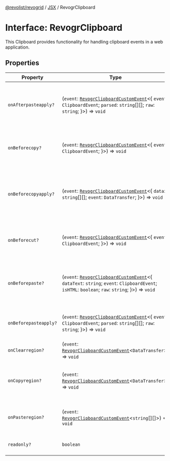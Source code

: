 [@revolist/revogrid](README.md) / [JSX](Namespace.JSX.md) / RevogrClipboard

# Interface: RevogrClipboard

This Clipboard provides functionality for handling clipboard events in a web application.

## Properties

| Property | Type | Description | Defined in |
| ------ | ------ | ------ | ------ |
| `onAfterpasteapply?` | (`event`: [`RevogrClipboardCustomEvent`](Interface.RevogrClipboardCustomEvent.md)\<\{ `event`: `ClipboardEvent`; `parsed`: `string`[][]; `raw`: `string`; \}\>) => `void` | Paste 4. Fired after paste applied to the grid defaultPrevented - if true, paste will be canceled | [src/components.d.ts:1579](https://github.com/revolist/revogrid/blob/65763a3c3cbba79c84cbcd4109976d8fec48b078/src/components.d.ts#L1579) |
| `onBeforecopy?` | (`event`: [`RevogrClipboardCustomEvent`](Interface.RevogrClipboardCustomEvent.md)\<\{ `event`: `ClipboardEvent`; \}\>) => `void` | Copy 1. Fired before copy triggered defaultPrevented - if true, copy will be canceled | [src/components.d.ts:1587](https://github.com/revolist/revogrid/blob/65763a3c3cbba79c84cbcd4109976d8fec48b078/src/components.d.ts#L1587) |
| `onBeforecopyapply?` | (`event`: [`RevogrClipboardCustomEvent`](Interface.RevogrClipboardCustomEvent.md)\<\{ `data`: `string`[][]; `event`: `DataTransfer`; \}\>) => `void` | Copy Method 1. Fired before copy applied to the clipboard from outside. defaultPrevented - if true, copy will be canceled | [src/components.d.ts:1593](https://github.com/revolist/revogrid/blob/65763a3c3cbba79c84cbcd4109976d8fec48b078/src/components.d.ts#L1593) |
| `onBeforecut?` | (`event`: [`RevogrClipboardCustomEvent`](Interface.RevogrClipboardCustomEvent.md)\<\{ `event`: `ClipboardEvent`; \}\>) => `void` | Cut 1. Fired before cut triggered defaultPrevented - if true, cut will be canceled | [src/components.d.ts:1600](https://github.com/revolist/revogrid/blob/65763a3c3cbba79c84cbcd4109976d8fec48b078/src/components.d.ts#L1600) |
| `onBeforepaste?` | (`event`: [`RevogrClipboardCustomEvent`](Interface.RevogrClipboardCustomEvent.md)\<\{ `dataText`: `string`; `event`: `ClipboardEvent`; `isHTML`: `boolean`; `raw`: `string`; \}\>) => `void` | Paste 1. Fired before paste applied to the grid defaultPrevented - if true, paste will be canceled | [src/components.d.ts:1606](https://github.com/revolist/revogrid/blob/65763a3c3cbba79c84cbcd4109976d8fec48b078/src/components.d.ts#L1606) |
| `onBeforepasteapply?` | (`event`: [`RevogrClipboardCustomEvent`](Interface.RevogrClipboardCustomEvent.md)\<\{ `event`: `ClipboardEvent`; `parsed`: `string`[][]; `raw`: `string`; \}\>) => `void` | Paste 2. Fired before paste applied to the grid and after data parsed | [src/components.d.ts:1615](https://github.com/revolist/revogrid/blob/65763a3c3cbba79c84cbcd4109976d8fec48b078/src/components.d.ts#L1615) |
| `onClearregion?` | (`event`: [`RevogrClipboardCustomEvent`](Interface.RevogrClipboardCustomEvent.md)\<`DataTransfer`\>) => `void` | Cut 2. Clears region when cut is done | [src/components.d.ts:1623](https://github.com/revolist/revogrid/blob/65763a3c3cbba79c84cbcd4109976d8fec48b078/src/components.d.ts#L1623) |
| `onCopyregion?` | (`event`: [`RevogrClipboardCustomEvent`](Interface.RevogrClipboardCustomEvent.md)\<`DataTransfer`\>) => `void` | Copy 2. Fired when region copied defaultPrevented - if true, copy will be canceled | [src/components.d.ts:1627](https://github.com/revolist/revogrid/blob/65763a3c3cbba79c84cbcd4109976d8fec48b078/src/components.d.ts#L1627) |
| `onPasteregion?` | (`event`: [`RevogrClipboardCustomEvent`](Interface.RevogrClipboardCustomEvent.md)\<`string`[][]\>) => `void` | Paste 3. Internal method. When data region is ready pass it to the top. | [src/components.d.ts:1633](https://github.com/revolist/revogrid/blob/65763a3c3cbba79c84cbcd4109976d8fec48b078/src/components.d.ts#L1633) |
| `readonly?` | `boolean` | If readonly mode - disabled Paste event | [src/components.d.ts:1637](https://github.com/revolist/revogrid/blob/65763a3c3cbba79c84cbcd4109976d8fec48b078/src/components.d.ts#L1637) |
